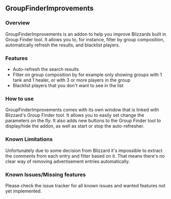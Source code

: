 ## GroupFinderImprovements
 
### Overview
GroupFinderImprovements is an addon to help you improve Blizzards built in Group Finder tool. It allows you to, for instance, filter by group composition, automatically refresh the results, and blacklist players.
 
### Features
- Auto-refresh the search results
- Filter on group composition by for example only showing groups with 1 tank and 1 healer, or with 3 or more players in the group
- Blacklist players that you don't want to see in the list

 
### How to use
GroupFinderImprovements comes with its own window that is linked with Blizzard's Group Finder tool. It allows you to easily set change the parameters on the fly. It also adds new buttons to the Group Finder tool to display/hide the addon, as well as start or stop the auto-refresher.

### Known Limitations
Unfortunately due to some decision from Blizzard it's impossible to extract the comments from each entry and filter based on it. That means there's no clear way of removing advertisement entries automatically.

### Known Issues/Missing features
Please check the issue tracker for all known issues and wanted features not yet implemented.
